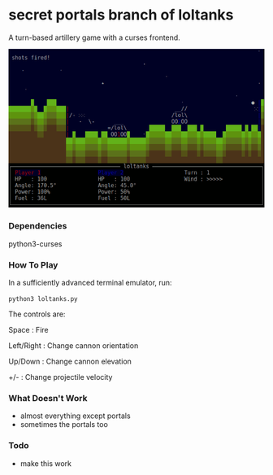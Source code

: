 # secret portals branch of loltanks

A turn-based artillery game with a curses frontend.

![a screenshot](screenshot.gif)

### Dependencies

python3-curses

### How To Play

In a sufficiently advanced terminal emulator, run:

`python3 loltanks.py`

The controls are:

Space       : Fire

Left/Right  : Change cannon orientation


Up/Down     : Change cannon elevation

+/-         : Change projectile velocity

### What Doesn't Work

- almost everything except portals
- sometimes the portals too

### Todo

- make this work
